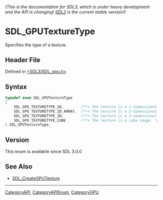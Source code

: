 ###### (This is the documentation for SDL3, which is under heavy development and the API is changing! [SDL2](https://wiki.libsdl.org/SDL2/) is the current stable version!)
# SDL_GPUTextureType

Specifies the type of a texture.

## Header File

Defined in [<SDL3/SDL_gpu.h>](https://github.com/libsdl-org/SDL/blob/main/include/SDL3/SDL_gpu.h)

## Syntax

```c
typedef enum SDL_GPUTextureType
{
    SDL_GPU_TEXTURETYPE_2D,        /**< The texture is a 2-dimensional image. */
    SDL_GPU_TEXTURETYPE_2D_ARRAY,  /**< The texture is a 2-dimensional array image. */
    SDL_GPU_TEXTURETYPE_3D,        /**< The texture is a 3-dimensional image. */
    SDL_GPU_TEXTURETYPE_CUBE       /**< The texture is a cube image. */
} SDL_GPUTextureType;
```

## Version

This enum is available since SDL 3.0.0

## See Also

- [SDL_CreateGPUTexture](SDL_CreateGPUTexture)

----
[CategoryAPI](CategoryAPI), [CategoryAPIEnum](CategoryAPIEnum), [CategoryGPU](CategoryGPU)

